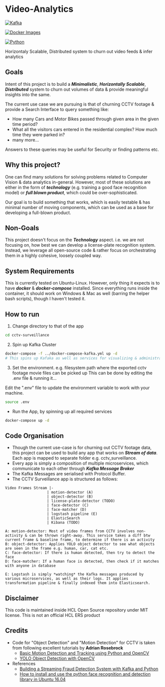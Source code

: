 # Video-Analytics

[![Kafka](https://img.shields.io/badge/streaming_platform-kafka-black.svg?style=flat-square)](https://kafka.apache.org)

[![Docker Images](https://img.shields.io/badge/docker_images-confluent-orange.svg?style=flat-square)](https://github.com/confluentinc/cp-docker-images)

[![Python](https://img.shields.io/badge/python-3.5+-blue.svg?style=flat-square)](https://www.python.org)

Horizontaly Scalable, Distributed system to churn out video feeds &amp; infer analytics

  

## Goals

Intent of this project is to build a ***Minimalistic***, ***Horizontally Scalable***, ***Distributed*** system to churn out volumes of data & provide meaningful insights into the same.

The current use case we are pursuing is that of churning CCTV footage & provide a Search Interface to query something like:

 - How many Cars and Motor Bikes passed through given area in the given time period?
 - What all the visitors cars entered in the residential complex? How much time they were parked in?
- many more...

Answers to these queries may be useful for Security or finding patterns etc.
  

## Why this project?

One can find many solutions for solving problems related to Computer Vision & data analytics in-general. However, most of these solutions are either in the form of ***technology*** (e.g. training a good face recognition model) or ***full blown product***, which could be over-sophisticated.

Our goal is to build something that works, which is easily testable & has minimal number of moving components, which can be used as a base for developing a full-blown product.

  ## Non-Goals
  This project doesn't focus on the ***Technology*** aspect. i.e. we are not focusing on, how best we can develop a license-plate recognition system. Instead, we leverage all open-source code & rather focus on orchestrating them in a highly cohesive, loosely coupled way.

## System Requirements
This is currently tested on Ubuntu-Linux.
However, only thing it expects is to have ***docker*** & ***docker-compose*** installed. Since everything runs inside the container, it should work on Windows & Mac as well (barring the helper bash scripts), though I haven't tested it.
  

## How to run
1. Change directory to that of the app
```sh
cd cctv-surveillance
```
2. Spin up Kafka Cluster
```sh
docker-compose -f ../docker-compose-kafka.yml up -d
# This spins up Kafaka as well as services for visualizing & administrating Docker Containers (Portainer) and Kafka message (Kafdrop)
```
3. Set the environment. e.g. filesystem path where the exported cctv footage movie files can be picked up
This can be done by editing the .env file & running it...

Edit the ".env" file to update the environment variable to work with your machine.
```sh
source .env
```
 - Run the App, by spinning up all required services
```sh
docker-compose up -d
```
  
  ## Code Organisation
  
 - Though the current use-case is for churning out CCTV footage data, this project can be used to build any app that works on ***Stream of data***. Each app is mapped to separate folder e.g. cctv_surveillance.
 - Every app is simply a composition of multiple microservices, which communicate to each other through ***Kafka Message Broker***
 - The Kafka Messages are serialised with Protocol Buffer.
 - The CCTV Surveillance app is structured as follows:
 ```
Video Frames Stream |-
					| motion-detector (A)
					| object-detector (B)
					| license-plate-detector (TODO)
					| face-detector (C)
					| face-matcher (D)
					| logstash pipeline (E)
					| ElasticSearch	
					| Kibana (TODO) 			 
 ```
 ```
 A: motion-detector: Most of video frames from CCTV involves non-activity & can be thrown right-away. This service takes a diff btw current frame & baseline frame, to determine if there is an activity
 B: object-detector: Applies YOLO object detector to see what objects are seen in the frame e.g. human, car, cat etc.
 C: face-detector: If there is human detected, then try to detect the face
 D: face-matcher: If a human face is detected, then check if it matches with anyone in database

E: Logstash is simply *watching* the Kafka messages produced by various microservices, as well as their logs. It applies transformation pipeline & finally indexed them into Elasticsearch.
 ```
  
## Disclaimer

This code is maintained inside HCL Open Source repository under MIT license. This is not an official HCL ERS product
 

## Credits

 - Code for "Object Detection" and "Motion Detection" for CCTV is taken from following excellent tutorials by **Adrian Rosebrock**
	 - [Basic Motion Detection and Tracking using Python and OpenCV](https://www.pyimagesearch.com/2015/05/25/basic-motion-detection-and-tracking-with-python-and-opencv/)
	 - [YOLO Object Detection with OpenCV](https://www.pyimagesearch.com/2018/11/12/yolo-object-detection-with-opencv/)
- References
	- [Building a Streaming Fraud Detection System with Kafka and Python](https://florimond.dev/blog/articles/2018/09/building-a-streaming-fraud-detection-system-with-kafka-and-python/)
	- [How to install and use the python face recognition and detection library in Ubuntu 16.04](https://ourcodeworld.com/articles/read/841/how-to-install-and-use-the-python-face-recognition-and-detection-library-in-ubuntu-16-04)
  

